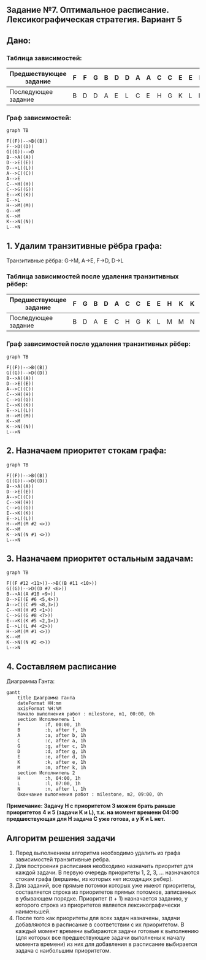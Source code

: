 ## Задание №7. Оптимальное расписание. Лексикографическая стратегия. Вариант 5

## Дано:

### Таблица зависимостей:

| Предшествующее задание | F | F | G | B | D | D | A | A | C | C | E | E | H | G | K | K | L |
|------------------------|---|---|---|---|---|---|---|---|---|---|---|---|---|---|---|---|---|
| Последующее задание    | B | D | D | A | E | L | C | E | H | G | K | L | M | M | M | N | N |

### Граф зависимостей:

```mermaid
graph TB

F((F))-->B((B))
F-->D((D))
G((G))-->D
B-->A((A))
D-->E((E))
D-->L((L))
A-->C((C))
A-->E
C-->H((H))
C-->G((G))
E-->K((K))
E-->L
H-->M((M))
G-->M
K-->M
K-->N((N))
L-->N
```

## 1. Удалим транзитивные рёбра графа:

Транзитивные рёбра: G->M, A->E, F->D, D->L
### Таблица зависимостей после удаления транзитивных рёбер:

| Предшествующее задание | F | G | B | D | A | C | C | E | E | H | K | K | L |
|------------------------|---|---|---|---|---|---|---|---|---|---|---|---|---|
| Последующее задание    | B | D | A | E | C | H | G | K | L | M | M | N | N |

### Граф зависимостей после удаления транзитивных рёбер: 
```mermaid
graph TB

F((F))-->B((B))
G((G))-->D((D))
B-->A((A))
D-->E((E))
A-->C((C))
C-->H((H))
C-->G((G))
E-->K((K))
E-->L((L))
H-->M((M))
K-->M
K-->N((N))
L-->N
```

## 2. Назначаем приоритет стокам графа:

```mermaid
graph TB

F((F))-->B((B))
G((G))-->D((D))
B-->A((A))
D-->E((E))
A-->C((C))
C-->H((H))
C-->G((G))
E-->K((K))
E-->L((L))
H-->M((M #2 <>))
K-->M
K-->N((N #1 <>))
L-->N
```
## 3. Назначаем приоритет остальным задачам:

```mermaid
graph TB

F((F #12 <11>))-->B((B #11 <10>))
G((G))-->D((D #7 <6>))
B-->A((A #10 <9>))
D-->E((E #6 <5,4>))
A-->C((C #9 <8,3>))
C-->H((H #3 <1>))
C-->G((G #8 <7>))
E-->K((K #5 <2,1>))
E-->L((L #4 <2>))
H-->M((M #1 <>))
K-->M
K-->N((N #2 <>))
L-->N
```

## 4. Составляем расписание

Диаграмма Ганта:

```mermaid
gantt
    title Диаграмма Ганта
    dateFormat HH:mm    
    axisFormat %H:%M
    Начало выполнения работ : milestone, m1, 00:00, 0h
    section Исполнитель 1
    F         :f, 00:00, 1h
    B         :b, after f, 1h    
    A         :a, after b, 1h    
    C         :c, after a, 1h
    G         :g, after c, 1h
    D         :d, after g, 1h
    E         :e, after d, 1h
    K         :k, after e, 1h
    M         :m, after k, 1h
    section Исполнитель 2
    H         :h, 04:00, 1h
    L         :l, 07:00, 1h
    N         :n, after l, 1h
    Окончание выполнения работ : milestone, m2, 09:00, 0h
```
**Примечание: Задачу H с приоритетом 3 можем брать раньше приоритетов 4 и 5 (задачи K и L), т.к. на момент времени 04:00 предшествующая для H задача С уже готова, а у K и L нет.**

## Алгоритм решения задачи
1. Перед выполнением алгоритма необходимо удалить из графа зависимостей транзитивные ребра.
2. Для построения расписания необходимо назначить приоритет для каждой задачи. В первую очередь приоритеты 1, 2, 3, ... назначаются стокам графа (вершины, из которых нет исходящих ребер).
3. Для заданий, все прямые потомки которых уже имеют приоритеты, составляется строка из приоритетов прямых потомков, записанных в убывающем порядке. Приоритет (t + 1) назначается заданию, у которого строка из приоритетов является лексикографически наименьшей.
4. После того как приоритеты для всех задач назначены, задачи добавляются в расписание в соответствии с их приоритетом. В каждый момент времени выбираются задачи готовые к выполнению (для которых все предшествующие задачи выполнены к началу момента времени) из них для добавления в расписание выбирается задача с наибольшим приоритетом.
